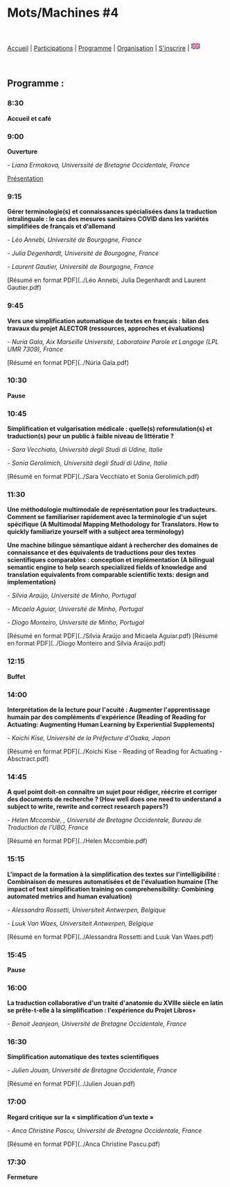 # Mots/Machines #4

<br>

[Accueil](https://motsmachines.github.io/2022/fr) | [Participations](https://motsmachines.github.io/2022/fr/cfp) | [Programme](https://motsmachines.github.io/2022/fr/program) | [Organisation](https://motsmachines.github.io/2022/fr/orga) | [S'inscrire](https://motsmachines.github.io/2022/fr/registration) | [<img src="EN.png" width="20">](https://motsmachines.github.io/2022/en/program)

<br>

## Programme :

### 8:30

**Accueil et café**

### 9:00

**Ouverture**

*- Liana Ermakova, Universsité de Bretagne Occidentale, France*

[Présentation](https://docs.google.com/presentation/d/1XzdFFTaysyJRUBtAlExEpcZPV2w95Zzl-eXOVHnFGLk/edit#slide=id.g1204ed87d07_0_24)

### 9:15

**Gérer terminologie(s) et connaissances spécialisées dans la traduction intralinguale : le cas des mesures sanitaires COVID dans les variétés simplifiées de français et d’allemand**

*- Léo Annebi, Université de Bourgogne, France*

*- Julia Degenhardt, Université de Bourgogne, France*

*- Laurent Gautier, Université de Bourgogne, France*

[Résumé en format PDF](../Léo Annebi, Julia Degenhardt and Laurent Gautier.pdf)

### 9:45

**Vers une simplification automatique de textes en français : bilan des travaux du projet ALECTOR (ressources, approches et évaluations)**

*- Nuria Gala, Aix Marseille Université, Laboratoire Parole et Langage (LPL UMR 7309), France*

[Résumé en format PDF](../Núria Gala.pdf)

### 10:30

**Pause**

### 10:45

**Simplification et vulgarisation médicale : quelle(s) reformulation(s) et traduction(s) pour un public à faible niveau de littératie ?**

*- Sara Vecchiato, Università degli Studi di Udine, Italie*

*- Sonia Gerolimich, Università degli Studi di Udine, Italie*

[Résumé en format PDF](../Sara Vecchiato et Sonia Gerolimich.pdf)

### 11:30

**Une méthodologie multimodale de représentation pour les traducteurs. Comment se familiariser rapidement avec la terminologie d'un sujet spécifique (A Multimodal Mapping Methodology for Translators. How to quickly familiarize yourself with a subject area terminology)**

**Une machine bilingue sémantique aidant à rechercher des domaines de connaissance et des équivalents de traductions pour des textes scientifiques comparables : conception et implémentation (A bilingual semantic engine to help search specialized fields of knowledge and translation equivalents from comparable scientific texts: design and implementation)**

*- Sílvia Araújo, Université de Minho, Portugal*

*- Micaela Aguiar, Université de Minho, Portugal*

*- Diogo Monteiro, Université de Minho, Portugal*

[Résumé en format PDF](../Sílvia Araújo and Micaela Aguiar.pdf)
[Résumé en format PDF](../Diogo Monteiro and Sílvia Araújo.pdf)

### 12:15

**Buffet**

### 14:00

**Interprétation de la lecture pour l'acuité : Augmenter l'apprentissage humain par des compléments d'expérience (Reading of Reading for Actuating: Augmenting Human Learning by Experiential Supplements)**

*- Koichi Kise, Université de la Préfecture d'Osaka, Japon*

[Résumé en format PDF](../Koichi Kise - Reading of Reading for Actuating - Absctract.pdf)

### 14:45

**A quel point doit-on connaître un sujet pour rédiger, réécrire et corriger des documents de recherche ? (How well does one need to understand a subject to write, rewrite and correct research papers?)**

*- Helen Mccombie, , Université de Bretagne Occidentale, Bureau de Traduction de l'UBO,  France*

[Résumé en format PDF](../Helen Mccombie.pdf)

### 15:15

**L'impact de la formation à la simplification des textes sur l'intelligibilité : Combinaison de mesures automatisées et de l'évaluation humaine (The impact of text simplification training on comprehensibility: Combining automated metrics and human evaluation)**

*- Alessandra Rossetti, Universiteit Antwerpen, Belgique*

*- Luuk Van Waes, Universiteit Antwerpen, Belgique*

[Résumé en format PDF](../Alessandra Rossetti and Luuk Van Waes.pdf)

### 15:45

**Pause**

### 16:00

**La traduction collaborative d'un traité d'anatomie du XVIIIe siècle en latin se prête-t-elle à la simplification : l'expérience du Projet Libros+**

*- Benoit Jeanjean, Université de Bretagne Occidentale, France*

### 16:30

**Simplification automatique des textes scientifiques**

*- Julien Jouan, Université de Bretagne Occidentale, France*

[Résumé en format PDF](../Julien Jouan.pdf)

### 17:00

**Regard critique sur la « simplification d’un texte »**

*- Anca Christine Pascu, Université de Bretagne Occidentale, France*

[Résumé en format PDF](../Anca Christine Pascu.pdf)

### 17:30

**Fermeture**
